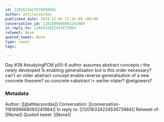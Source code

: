 ```yaml
---
id: 1201633427679850502
author: attilacsordas
published_date: 2019-12-02 22:45:09 +00:00
conversation_id: 1181699666083241984
in_reply_to: 1201633422453673984
retweet: None
quoted_tweet: None
type: tweet
tags:

---
```


Day #38 #studyingPCM p55-6 author assumes abstract concepts r the newly developed 1s enabling generalisation but is this order necessary? can't an older abstract concept enable reverse generalisation of a new concrete theorem? so concrete-&gt;abstract != earlier-&gt;later? @wtgowers?

### Metadata

Author: [[@attilacsordas]]
Conversation: [[conversation-1181699666083241984]]
In reply to: [[1201633422453673984]]
Retweet of: [[None]]
Quoted tweet: [[None]]
